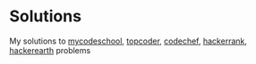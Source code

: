 Solutions
=========

My solutions to [mycodeschool](http://www.mycodeschool.com/), [topcoder](http://www.topcoder.com/), [codechef](http://www.codechef.com/), [hackerrank](http://www.hackerrank.com/), [hackerearth](http://www.hackerearth.com/) problems
